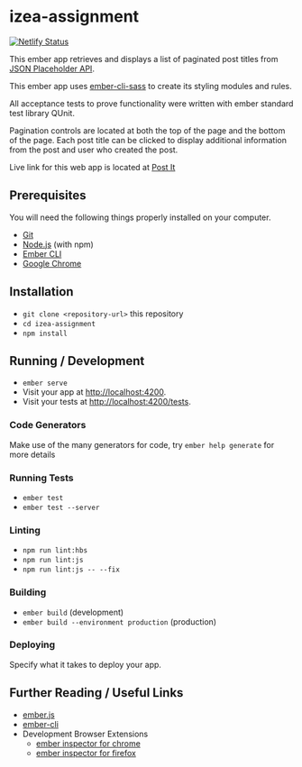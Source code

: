 # izea-assignment
[![Netlify Status](https://api.netlify.com/api/v1/badges/a0a4b40d-f3fb-47ab-9007-e12d55e23d5e/deploy-status)](https://app.netlify.com/sites/paginated-posts/deploys)

This ember app retrieves and displays a list of paginated post titles from [JSON Placeholder API](https://jsonplaceholder.typicode.com/). 

This ember app uses [ember-cli-sass](https://github.com/aexmachina/ember-cli-sass) to create its styling modules and rules.

All acceptance tests to prove functionality were written with ember standard test library QUnit.

Pagination controls are located at both the top of the page and the bottom of the page. 
Each post title can be clicked to display additional information from the post and user who created the post.

Live link for this web app is located at [Post It](https://paginated-posts.netlify.com/)

## Prerequisites

You will need the following things properly installed on your computer.

* [Git](https://git-scm.com/)
* [Node.js](https://nodejs.org/) (with npm)
* [Ember CLI](https://ember-cli.com/)
* [Google Chrome](https://google.com/chrome/)

## Installation

* `git clone <repository-url>` this repository
* `cd izea-assignment`
* `npm install`

## Running / Development

* `ember serve`
* Visit your app at [http://localhost:4200](http://localhost:4200).
* Visit your tests at [http://localhost:4200/tests](http://localhost:4200/tests).

### Code Generators

Make use of the many generators for code, try `ember help generate` for more details

### Running Tests

* `ember test`
* `ember test --server`

### Linting

* `npm run lint:hbs`
* `npm run lint:js`
* `npm run lint:js -- --fix`

### Building

* `ember build` (development)
* `ember build --environment production` (production)

### Deploying

Specify what it takes to deploy your app.

## Further Reading / Useful Links

* [ember.js](https://emberjs.com/)
* [ember-cli](https://ember-cli.com/)
* Development Browser Extensions
  * [ember inspector for chrome](https://chrome.google.com/webstore/detail/ember-inspector/bmdblncegkenkacieihfhpjfppoconhi)
  * [ember inspector for firefox](https://addons.mozilla.org/en-US/firefox/addon/ember-inspector/)
